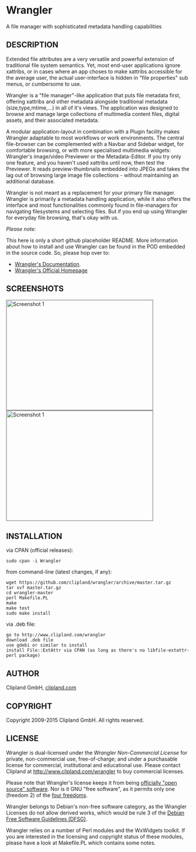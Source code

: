 Wrangler
========

A file manager with sophisticated metadata handling capabilities

## DESCRIPTION

Extended file attributes are a very versatile and powerful extension of traditional
file system semantics. Yet, most end-user applications ignore xattribs, or in cases
where an app choses to make xattribs accessible for the average user, the actual
user-interface is hidden in "file properties" sub menus, or cumbersome to use.

Wrangler is a "file manager"-like application that puts file metadata first, offering
xattribs and other metadata alongside traditional metadata (size,type,mtime,...)
in all of it's views. The application was designed to browse and manage large collections
of multimedia content files, digital assets, and their associated metadata.

A modular application-layout in combination with a Plugin facility makes Wrangler
adaptable to most workflows or work environments. The central file-browser can be
complemented with a Navbar and Sidebar widget, for comfortable browsing, or with
more specialised multimedia widgets: Wrangler's image/video Previewer or the Metadata-Editor.
If you try only one feature, and you haven't used xattribs until now, then test
the Previewer. It reads preview-thumbnails embedded into JPEGs and takes the lag
out of browsing large image file collections - without maintaining an additional
database.

Wrangler is not meant as a replacement for your primary file manager.
Wrangler is primarily a metadata handling
application, while it also offers the interface and most functionalities commonly
found in file-managers for navigating filesystems and selecting files. But if you
end up using Wrangler for everyday file browsing, that's okay with us.

_Please note:_

This here is only a short github placeholder README. More information about
how to install and use Wrangler can be found in the POD embedded in the source code.
So, please hop over to:

- [Wrangler's Documentation](http://search.cpan.org/perldoc?Wrangler).
- [Wrangler's Official Homepage](http://www.clipland.com/wrangler)

## SCREENSHOTS

<div>
<a href="https://raw.github.com/clipland/wrangler/master/screenshot1.png"><span><img src="https://raw.github.com/clipland/wrangler/master/screenshot1_small.png" width="400" height="300" alt="Screenshot 1" style="border: 1px solid #888;" /></span></a>
<a href="https://raw.github.com/clipland/wrangler/master/screenshot2.png"><span><img src="https://raw.github.com/clipland/wrangler/master/screenshot2_small.png" width="400" height="300" alt="Screenshot 1" style="border: 1px solid #888;" /></span></a>
</div>

## INSTALLATION

via CPAN (official releases):

    sudo cpan -i Wrangler

from command-line (latest changes, if any):

    wget https://github.com/clipland/wrangler/archive/master.tar.gz
    tar xvf master.tar.gz
    cd wrangler-master
    perl Makefile.PL
    make
    make test
    sudo make install

via .deb file:

    go to http://www.clipland.com/wrangler
    download .deb file
    use gdebi or similar to install
    install File::ExtAttr via CPAN (as long as there's no libfile-extattr-perl package)


## AUTHOR

Clipland GmbH, [clipland.com](http://www.clipland.com/)

## COPYRIGHT

Copyright 2009-2015 Clipland GmbH. All rights reserved.

## LICENSE

Wrangler is dual-licensed under the _Wrangler Non-Commercial License_ for private,
non-commercial use, free-of-charge; and under a purchasable license for commercial,
institutional and educational use. Please contact Clipland at http://www.clipland.com/wrangler
to buy commercial licenses.

Please note that Wrangler's license keeps it from being [officially "open source" software](http://opensource.org/faq#avoid-unapproved-licenses).
Nor is it GNU "free software", as it permits only one (freedom 2) of the [four freedoms](http://www.gnu.org/philosophy/free-sw.html).

Wrangler belongs to Debian's non-free software category, as the Wrangler Licenses
do not allow derived works, which would be rule 3 of the [Debian Free Software Guidelines (DFSG)](https://www.debian.org/doc/debian-policy/ch-archive.html).

Wrangler relies on a number of Perl modules and the WxWidgets toolkit. If you are
interested in the licensing and copyright status of these modules, please have a
look at Makefile.PL which contains some notes.

